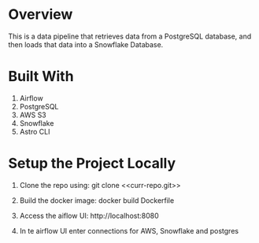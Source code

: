 Overview
========
This is a data pipeline that retrieves data from a PostgreSQL database, and then loads that data into a Snowflake Database.

Built With
==========
1. Airflow
2. PostgreSQL
3. AWS S3
4. Snowflake
5. Astro CLI


Setup the Project Locally
===========================
1. Clone the repo using:
    git clone <<curr-repo.git>>

2. Build the docker image:
    docker build Dockerfile

3. Access the aiflow UI:
    http://localhost:8080

4. In te airflow UI enter connections for AWS, Snowflake and postgres
